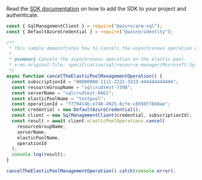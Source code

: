 Read the [SDK documentation](https://github.com/Azure/azure-sdk-for-js/blob/%40azure%2Farm-sql_9.0.1/sdk/sql/arm-sql/README.md) on how to add the SDK to your project and authenticate.

```javascript
const { SqlManagementClient } = require("@azure/arm-sql");
const { DefaultAzureCredential } = require("@azure/identity");

/**
 * This sample demonstrates how to Cancels the asynchronous operation on the elastic pool.
 *
 * @summary Cancels the asynchronous operation on the elastic pool.
 * x-ms-original-file: specification/sql/resource-manager/Microsoft.Sql/preview/2020-11-01-preview/examples/CancelElasticPoolOperation.json
 */
async function cancelTheElasticPoolManagementOperation() {
  const subscriptionId = "00000000-1111-2222-3333-444444444444";
  const resourceGroupName = "sqlcrudtest-7398";
  const serverName = "sqlcrudtest-6661";
  const elasticPoolName = "testpool";
  const operationId = "f779414b-e748-4925-8cfe-c8598f7660ae";
  const credential = new DefaultAzureCredential();
  const client = new SqlManagementClient(credential, subscriptionId);
  const result = await client.elasticPoolOperations.cancel(
    resourceGroupName,
    serverName,
    elasticPoolName,
    operationId
  );
  console.log(result);
}

cancelTheElasticPoolManagementOperation().catch(console.error);
```
